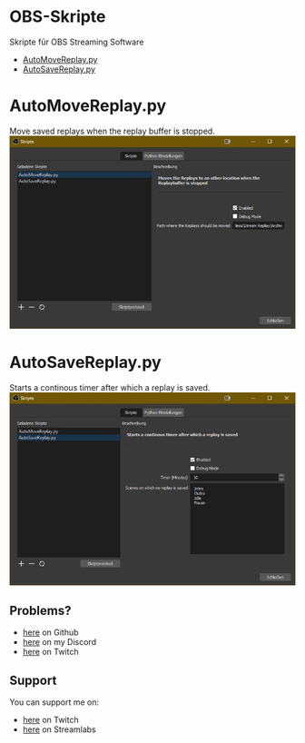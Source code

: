 # OBS-Skripte
Skripte für OBS Streaming Software

 - [AutoMoveReplay.py](#automovereplaypy)
 - [AutoSaveReplay.py](#autosavereplaypy)

# AutoMoveReplay.py
Move saved replays when the replay buffer is stopped.
![Settings Image](Images/AutoMoveReplay.jpg)

# AutoSaveReplay.py
Starts a continous timer after which a replay is saved.
![Settings Image](Images/AutoSaveReplay.jpg)

## Problems?
 - [here](https://github.com/Bootscreen/OBS-Skripte/issues) on Github
 - [here](http://discord.bootscreen.net) on my Discord
 - [here](http://twitch.bootscreen.net) on Twitch

## Support
You can support me on:
 - [here](http://twitch.bootscreen.net) on Twitch
 - [here](http://donation.bootscreen.net) on Streamlabs

<!--stackedit_data:
eyJoaXN0b3J5IjpbLTE1NjUwNzIyNjcsLTc3MDQyNjM5LC0xMT
YyNTc3NDYxLDEyNjk4MzU3MDEsLTExNjI1Nzc0NjFdfQ==
-->